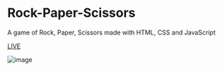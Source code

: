 # Rock-Paper-Scissors

A game of Rock, Paper, Scissors made with HTML, CSS and JavaScript

[LIVE](https://adriatm.github.io/Rock-Paper-Scissors/)

![image](https://user-images.githubusercontent.com/48680115/233772935-fca2b946-6fe4-4af8-81c0-28e9e284efd3.png)

